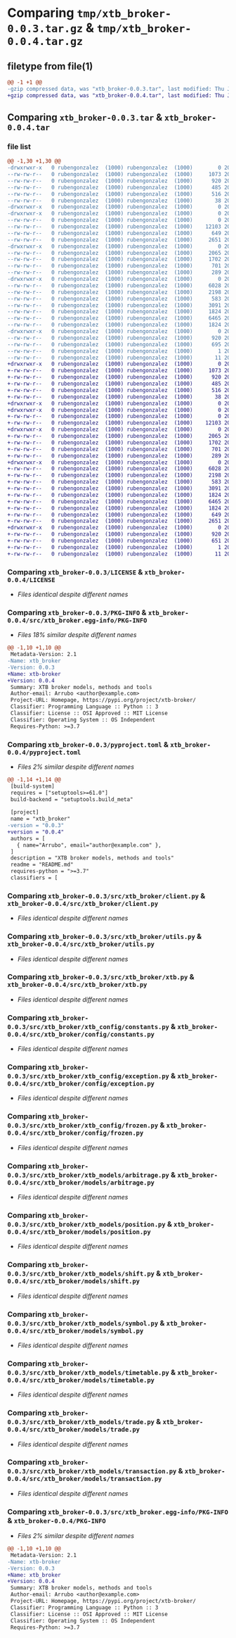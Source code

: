 # Comparing `tmp/xtb_broker-0.0.3.tar.gz` & `tmp/xtb_broker-0.0.4.tar.gz`

## filetype from file(1)

```diff
@@ -1 +1 @@
-gzip compressed data, was "xtb_broker-0.0.3.tar", last modified: Thu Jul 20 21:23:59 2023, max compression
+gzip compressed data, was "xtb_broker-0.0.4.tar", last modified: Thu Jul 20 21:31:31 2023, max compression
```

## Comparing `xtb_broker-0.0.3.tar` & `xtb_broker-0.0.4.tar`

### file list

```diff
@@ -1,30 +1,30 @@
-drwxrwxr-x   0 rubengonzalez  (1000) rubengonzalez  (1000)        0 2023-07-20 21:23:59.500331 xtb_broker-0.0.3/
--rw-rw-r--   0 rubengonzalez  (1000) rubengonzalez  (1000)     1073 2023-07-20 20:49:36.000000 xtb_broker-0.0.3/LICENSE
--rw-rw-r--   0 rubengonzalez  (1000) rubengonzalez  (1000)      920 2023-07-20 21:23:59.500331 xtb_broker-0.0.3/PKG-INFO
--rw-rw-r--   0 rubengonzalez  (1000) rubengonzalez  (1000)      485 2023-07-20 21:18:13.000000 xtb_broker-0.0.3/README.md
--rw-rw-r--   0 rubengonzalez  (1000) rubengonzalez  (1000)      516 2023-07-20 21:23:18.000000 xtb_broker-0.0.3/pyproject.toml
--rw-rw-r--   0 rubengonzalez  (1000) rubengonzalez  (1000)       38 2023-07-20 21:23:59.500331 xtb_broker-0.0.3/setup.cfg
-drwxrwxr-x   0 rubengonzalez  (1000) rubengonzalez  (1000)        0 2023-07-20 21:23:59.496331 xtb_broker-0.0.3/src/
-drwxrwxr-x   0 rubengonzalez  (1000) rubengonzalez  (1000)        0 2023-07-20 21:23:59.496331 xtb_broker-0.0.3/src/xtb_broker/
--rw-rw-r--   0 rubengonzalez  (1000) rubengonzalez  (1000)        0 2023-05-20 13:45:08.000000 xtb_broker-0.0.3/src/xtb_broker/__init__.py
--rw-rw-r--   0 rubengonzalez  (1000) rubengonzalez  (1000)    12103 2023-05-20 13:45:08.000000 xtb_broker-0.0.3/src/xtb_broker/client.py
--rw-rw-r--   0 rubengonzalez  (1000) rubengonzalez  (1000)      649 2023-05-20 13:45:08.000000 xtb_broker-0.0.3/src/xtb_broker/utils.py
--rw-rw-r--   0 rubengonzalez  (1000) rubengonzalez  (1000)     2651 2023-07-20 18:18:21.000000 xtb_broker-0.0.3/src/xtb_broker/xtb.py
-drwxrwxr-x   0 rubengonzalez  (1000) rubengonzalez  (1000)        0 2023-07-20 21:23:59.496331 xtb_broker-0.0.3/src/xtb_broker/xtb_config/
--rw-rw-r--   0 rubengonzalez  (1000) rubengonzalez  (1000)     2065 2023-05-20 14:31:15.000000 xtb_broker-0.0.3/src/xtb_broker/xtb_config/constants.py
--rw-rw-r--   0 rubengonzalez  (1000) rubengonzalez  (1000)     1702 2023-05-20 13:45:08.000000 xtb_broker-0.0.3/src/xtb_broker/xtb_config/exception.py
--rw-rw-r--   0 rubengonzalez  (1000) rubengonzalez  (1000)      701 2023-05-20 13:45:08.000000 xtb_broker-0.0.3/src/xtb_broker/xtb_config/frozen.py
--rw-rw-r--   0 rubengonzalez  (1000) rubengonzalez  (1000)      289 2023-05-20 13:45:08.000000 xtb_broker-0.0.3/src/xtb_broker/xtb_config/logger.py
-drwxrwxr-x   0 rubengonzalez  (1000) rubengonzalez  (1000)        0 2023-07-20 21:23:59.500331 xtb_broker-0.0.3/src/xtb_broker/xtb_models/
--rw-rw-r--   0 rubengonzalez  (1000) rubengonzalez  (1000)     6028 2023-05-20 13:45:08.000000 xtb_broker-0.0.3/src/xtb_broker/xtb_models/arbitrage.py
--rw-rw-r--   0 rubengonzalez  (1000) rubengonzalez  (1000)     2198 2023-05-20 13:45:08.000000 xtb_broker-0.0.3/src/xtb_broker/xtb_models/position.py
--rw-rw-r--   0 rubengonzalez  (1000) rubengonzalez  (1000)      583 2023-05-20 13:45:08.000000 xtb_broker-0.0.3/src/xtb_broker/xtb_models/shift.py
--rw-rw-r--   0 rubengonzalez  (1000) rubengonzalez  (1000)     3091 2023-05-20 13:45:08.000000 xtb_broker-0.0.3/src/xtb_broker/xtb_models/symbol.py
--rw-rw-r--   0 rubengonzalez  (1000) rubengonzalez  (1000)     1824 2023-05-20 13:45:08.000000 xtb_broker-0.0.3/src/xtb_broker/xtb_models/timetable.py
--rw-rw-r--   0 rubengonzalez  (1000) rubengonzalez  (1000)     6465 2023-05-20 13:45:08.000000 xtb_broker-0.0.3/src/xtb_broker/xtb_models/trade.py
--rw-rw-r--   0 rubengonzalez  (1000) rubengonzalez  (1000)     1824 2023-05-20 13:45:08.000000 xtb_broker-0.0.3/src/xtb_broker/xtb_models/transaction.py
-drwxrwxr-x   0 rubengonzalez  (1000) rubengonzalez  (1000)        0 2023-07-20 21:23:59.496331 xtb_broker-0.0.3/src/xtb_broker.egg-info/
--rw-rw-r--   0 rubengonzalez  (1000) rubengonzalez  (1000)      920 2023-07-20 21:23:59.000000 xtb_broker-0.0.3/src/xtb_broker.egg-info/PKG-INFO
--rw-rw-r--   0 rubengonzalez  (1000) rubengonzalez  (1000)      695 2023-07-20 21:23:59.000000 xtb_broker-0.0.3/src/xtb_broker.egg-info/SOURCES.txt
--rw-rw-r--   0 rubengonzalez  (1000) rubengonzalez  (1000)        1 2023-07-20 21:23:59.000000 xtb_broker-0.0.3/src/xtb_broker.egg-info/dependency_links.txt
--rw-rw-r--   0 rubengonzalez  (1000) rubengonzalez  (1000)       11 2023-07-20 21:23:59.000000 xtb_broker-0.0.3/src/xtb_broker.egg-info/top_level.txt
+drwxrwxr-x   0 rubengonzalez  (1000) rubengonzalez  (1000)        0 2023-07-20 21:31:31.028777 xtb_broker-0.0.4/
+-rw-rw-r--   0 rubengonzalez  (1000) rubengonzalez  (1000)     1073 2023-07-20 20:49:36.000000 xtb_broker-0.0.4/LICENSE
+-rw-rw-r--   0 rubengonzalez  (1000) rubengonzalez  (1000)      920 2023-07-20 21:31:31.028777 xtb_broker-0.0.4/PKG-INFO
+-rw-rw-r--   0 rubengonzalez  (1000) rubengonzalez  (1000)      485 2023-07-20 21:18:13.000000 xtb_broker-0.0.4/README.md
+-rw-rw-r--   0 rubengonzalez  (1000) rubengonzalez  (1000)      516 2023-07-20 21:31:01.000000 xtb_broker-0.0.4/pyproject.toml
+-rw-rw-r--   0 rubengonzalez  (1000) rubengonzalez  (1000)       38 2023-07-20 21:31:31.028777 xtb_broker-0.0.4/setup.cfg
+drwxrwxr-x   0 rubengonzalez  (1000) rubengonzalez  (1000)        0 2023-07-20 21:31:31.028777 xtb_broker-0.0.4/src/
+drwxrwxr-x   0 rubengonzalez  (1000) rubengonzalez  (1000)        0 2023-07-20 21:31:31.028777 xtb_broker-0.0.4/src/xtb_broker/
+-rw-rw-r--   0 rubengonzalez  (1000) rubengonzalez  (1000)        0 2023-05-20 13:45:08.000000 xtb_broker-0.0.4/src/xtb_broker/__init__.py
+-rw-rw-r--   0 rubengonzalez  (1000) rubengonzalez  (1000)    12103 2023-05-20 13:45:08.000000 xtb_broker-0.0.4/src/xtb_broker/client.py
+drwxrwxr-x   0 rubengonzalez  (1000) rubengonzalez  (1000)        0 2023-07-20 21:31:31.028777 xtb_broker-0.0.4/src/xtb_broker/config/
+-rw-rw-r--   0 rubengonzalez  (1000) rubengonzalez  (1000)     2065 2023-05-20 14:31:15.000000 xtb_broker-0.0.4/src/xtb_broker/config/constants.py
+-rw-rw-r--   0 rubengonzalez  (1000) rubengonzalez  (1000)     1702 2023-05-20 13:45:08.000000 xtb_broker-0.0.4/src/xtb_broker/config/exception.py
+-rw-rw-r--   0 rubengonzalez  (1000) rubengonzalez  (1000)      701 2023-05-20 13:45:08.000000 xtb_broker-0.0.4/src/xtb_broker/config/frozen.py
+-rw-rw-r--   0 rubengonzalez  (1000) rubengonzalez  (1000)      289 2023-05-20 13:45:08.000000 xtb_broker-0.0.4/src/xtb_broker/config/logger.py
+drwxrwxr-x   0 rubengonzalez  (1000) rubengonzalez  (1000)        0 2023-07-20 21:31:31.028777 xtb_broker-0.0.4/src/xtb_broker/models/
+-rw-rw-r--   0 rubengonzalez  (1000) rubengonzalez  (1000)     6028 2023-05-20 13:45:08.000000 xtb_broker-0.0.4/src/xtb_broker/models/arbitrage.py
+-rw-rw-r--   0 rubengonzalez  (1000) rubengonzalez  (1000)     2198 2023-05-20 13:45:08.000000 xtb_broker-0.0.4/src/xtb_broker/models/position.py
+-rw-rw-r--   0 rubengonzalez  (1000) rubengonzalez  (1000)      583 2023-05-20 13:45:08.000000 xtb_broker-0.0.4/src/xtb_broker/models/shift.py
+-rw-rw-r--   0 rubengonzalez  (1000) rubengonzalez  (1000)     3091 2023-05-20 13:45:08.000000 xtb_broker-0.0.4/src/xtb_broker/models/symbol.py
+-rw-rw-r--   0 rubengonzalez  (1000) rubengonzalez  (1000)     1824 2023-05-20 13:45:08.000000 xtb_broker-0.0.4/src/xtb_broker/models/timetable.py
+-rw-rw-r--   0 rubengonzalez  (1000) rubengonzalez  (1000)     6465 2023-05-20 13:45:08.000000 xtb_broker-0.0.4/src/xtb_broker/models/trade.py
+-rw-rw-r--   0 rubengonzalez  (1000) rubengonzalez  (1000)     1824 2023-05-20 13:45:08.000000 xtb_broker-0.0.4/src/xtb_broker/models/transaction.py
+-rw-rw-r--   0 rubengonzalez  (1000) rubengonzalez  (1000)      649 2023-05-20 13:45:08.000000 xtb_broker-0.0.4/src/xtb_broker/utils.py
+-rw-rw-r--   0 rubengonzalez  (1000) rubengonzalez  (1000)     2651 2023-07-20 18:18:21.000000 xtb_broker-0.0.4/src/xtb_broker/xtb.py
+drwxrwxr-x   0 rubengonzalez  (1000) rubengonzalez  (1000)        0 2023-07-20 21:31:31.028777 xtb_broker-0.0.4/src/xtb_broker.egg-info/
+-rw-rw-r--   0 rubengonzalez  (1000) rubengonzalez  (1000)      920 2023-07-20 21:31:31.000000 xtb_broker-0.0.4/src/xtb_broker.egg-info/PKG-INFO
+-rw-rw-r--   0 rubengonzalez  (1000) rubengonzalez  (1000)      651 2023-07-20 21:31:31.000000 xtb_broker-0.0.4/src/xtb_broker.egg-info/SOURCES.txt
+-rw-rw-r--   0 rubengonzalez  (1000) rubengonzalez  (1000)        1 2023-07-20 21:31:31.000000 xtb_broker-0.0.4/src/xtb_broker.egg-info/dependency_links.txt
+-rw-rw-r--   0 rubengonzalez  (1000) rubengonzalez  (1000)       11 2023-07-20 21:31:31.000000 xtb_broker-0.0.4/src/xtb_broker.egg-info/top_level.txt
```

### Comparing `xtb_broker-0.0.3/LICENSE` & `xtb_broker-0.0.4/LICENSE`

 * *Files identical despite different names*

### Comparing `xtb_broker-0.0.3/PKG-INFO` & `xtb_broker-0.0.4/src/xtb_broker.egg-info/PKG-INFO`

 * *Files 18% similar despite different names*

```diff
@@ -1,10 +1,10 @@
 Metadata-Version: 2.1
-Name: xtb_broker
-Version: 0.0.3
+Name: xtb-broker
+Version: 0.0.4
 Summary: XTB broker models, methods and tools
 Author-email: Arrubo <author@example.com>
 Project-URL: Homepage, https://pypi.org/project/xtb-broker/
 Classifier: Programming Language :: Python :: 3
 Classifier: License :: OSI Approved :: MIT License
 Classifier: Operating System :: OS Independent
 Requires-Python: >=3.7
```

### Comparing `xtb_broker-0.0.3/pyproject.toml` & `xtb_broker-0.0.4/pyproject.toml`

 * *Files 2% similar despite different names*

```diff
@@ -1,14 +1,14 @@
 [build-system]
 requires = ["setuptools>=61.0"]
 build-backend = "setuptools.build_meta"
 
 [project]
 name = "xtb_broker"
-version = "0.0.3"
+version = "0.0.4"
 authors = [
   { name="Arrubo", email="author@example.com" },
 ]
 description = "XTB broker models, methods and tools"
 readme = "README.md"
 requires-python = ">=3.7"
 classifiers = [
```

### Comparing `xtb_broker-0.0.3/src/xtb_broker/client.py` & `xtb_broker-0.0.4/src/xtb_broker/client.py`

 * *Files identical despite different names*

### Comparing `xtb_broker-0.0.3/src/xtb_broker/utils.py` & `xtb_broker-0.0.4/src/xtb_broker/utils.py`

 * *Files identical despite different names*

### Comparing `xtb_broker-0.0.3/src/xtb_broker/xtb.py` & `xtb_broker-0.0.4/src/xtb_broker/xtb.py`

 * *Files identical despite different names*

### Comparing `xtb_broker-0.0.3/src/xtb_broker/xtb_config/constants.py` & `xtb_broker-0.0.4/src/xtb_broker/config/constants.py`

 * *Files identical despite different names*

### Comparing `xtb_broker-0.0.3/src/xtb_broker/xtb_config/exception.py` & `xtb_broker-0.0.4/src/xtb_broker/config/exception.py`

 * *Files identical despite different names*

### Comparing `xtb_broker-0.0.3/src/xtb_broker/xtb_config/frozen.py` & `xtb_broker-0.0.4/src/xtb_broker/config/frozen.py`

 * *Files identical despite different names*

### Comparing `xtb_broker-0.0.3/src/xtb_broker/xtb_models/arbitrage.py` & `xtb_broker-0.0.4/src/xtb_broker/models/arbitrage.py`

 * *Files identical despite different names*

### Comparing `xtb_broker-0.0.3/src/xtb_broker/xtb_models/position.py` & `xtb_broker-0.0.4/src/xtb_broker/models/position.py`

 * *Files identical despite different names*

### Comparing `xtb_broker-0.0.3/src/xtb_broker/xtb_models/shift.py` & `xtb_broker-0.0.4/src/xtb_broker/models/shift.py`

 * *Files identical despite different names*

### Comparing `xtb_broker-0.0.3/src/xtb_broker/xtb_models/symbol.py` & `xtb_broker-0.0.4/src/xtb_broker/models/symbol.py`

 * *Files identical despite different names*

### Comparing `xtb_broker-0.0.3/src/xtb_broker/xtb_models/timetable.py` & `xtb_broker-0.0.4/src/xtb_broker/models/timetable.py`

 * *Files identical despite different names*

### Comparing `xtb_broker-0.0.3/src/xtb_broker/xtb_models/trade.py` & `xtb_broker-0.0.4/src/xtb_broker/models/trade.py`

 * *Files identical despite different names*

### Comparing `xtb_broker-0.0.3/src/xtb_broker/xtb_models/transaction.py` & `xtb_broker-0.0.4/src/xtb_broker/models/transaction.py`

 * *Files identical despite different names*

### Comparing `xtb_broker-0.0.3/src/xtb_broker.egg-info/PKG-INFO` & `xtb_broker-0.0.4/PKG-INFO`

 * *Files 2% similar despite different names*

```diff
@@ -1,10 +1,10 @@
 Metadata-Version: 2.1
-Name: xtb-broker
-Version: 0.0.3
+Name: xtb_broker
+Version: 0.0.4
 Summary: XTB broker models, methods and tools
 Author-email: Arrubo <author@example.com>
 Project-URL: Homepage, https://pypi.org/project/xtb-broker/
 Classifier: Programming Language :: Python :: 3
 Classifier: License :: OSI Approved :: MIT License
 Classifier: Operating System :: OS Independent
 Requires-Python: >=3.7
```

